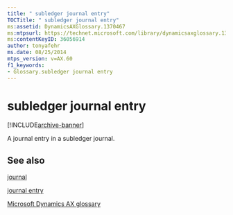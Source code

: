 ```yaml
---
title: " subledger journal entry"
TOCTitle: " subledger journal entry"
ms:assetid: DynamicsAXGlossary.1370467
ms:mtpsurl: https://technet.microsoft.com/library/dynamicsaxglossary.1370467(v=AX.60)
ms:contentKeyID: 36056914
author: tonyafehr
ms.date: 08/25/2014
mtps_version: v=AX.60
f1_keywords:
- Glossary.subledger journal entry
---
```


# subledger journal entry


[!INCLUDE[archive-banner](includes/archive-banner.md)]

A journal entry in a subledger journal.

## See also

[journal](journal.md)

[journal entry](journal-entry.md)

[Microsoft Dynamics AX glossary](glossary/microsoft-dynamics-ax-glossary.md)

  


